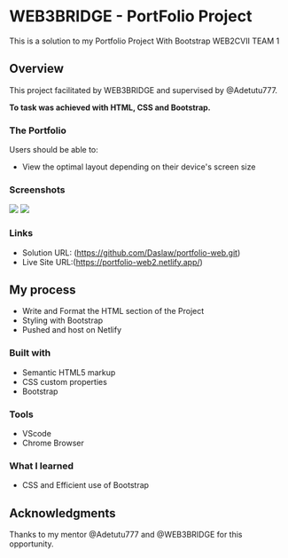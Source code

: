 # WEB3BRIDGE - PortFolio Project

This is a solution to my Portfolio Project With Bootstrap WEB2CVII TEAM 1

## Overview

This project facilitated by WEB3BRIDGE and supervised by @Adetutu777.

**To task was achieved with HTML, CSS and Bootstrap.**

### The Portfolio 

Users should be able to:

- View the optimal layout depending on their device's screen size

### Screenshots

![](./)
![](./)

### Links

- Solution URL: (https://github.com/Daslaw/portfolio-web.git)
- Live Site URL:(https://portfolio-web2.netlify.app/)

## My process

- Write and Format the HTML section of the Project
- Styling with Bootstrap
- Pushed and host on Netlify 

### Built with

- Semantic HTML5 markup
- CSS custom properties
- Bootstrap

### Tools

- VScode
- Chrome Browser

### What I learned

- CSS and Efficient use of Bootstrap

## Acknowledgments

Thanks to my mentor @Adetutu777 and @WEB3BRIDGE for this opportunity.
